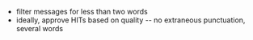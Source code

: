 - filter messages for less than two words
- ideally, approve HITs based on quality -- no extraneous punctuation, several words